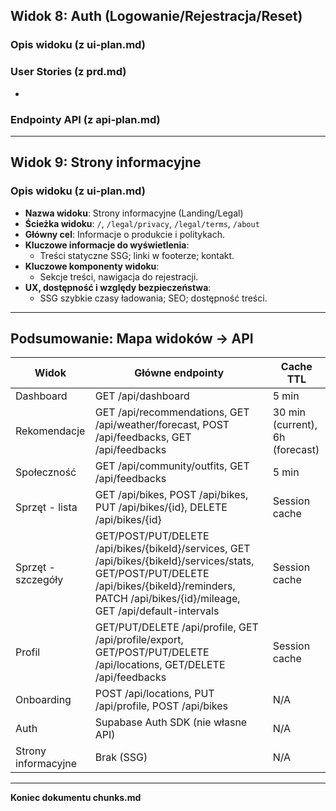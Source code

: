 

## Widok 8: Auth (Logowanie/Rejestracja/Reset)

### Opis widoku (z ui-plan.md)



### User Stories (z prd.md)

*

### Endpointy API (z api-plan.md)

---

## Widok 9: Strony informacyjne

### Opis widoku (z ui-plan.md)

- **Nazwa widoku**: Strony informacyjne (Landing/Legal)
- **Ścieżka widoku**: `/`, `/legal/privacy`, `/legal/terms`, `/about`
- **Główny cel**: Informacje o produkcie i politykach.
- **Kluczowe informacje do wyświetlenia**:
  - Treści statyczne SSG; linki w footerze; kontakt.
- **Kluczowe komponenty widoku**:
  - Sekcje treści, nawigacja do rejestracji.
- **UX, dostępność i względy bezpieczeństwa**:
  - SSG szybkie czasy ładowania; SEO; dostępność treści.


---

## Podsumowanie: Mapa widoków → API

| Widok | Główne endpointy | Cache TTL |
|-------|------------------|-----------|
| Dashboard | GET /api/dashboard | 5 min |
| Rekomendacje | GET /api/recommendations, GET /api/weather/forecast, POST /api/feedbacks, GET /api/feedbacks | 30 min (current), 6h (forecast) |
| Społeczność | GET /api/community/outfits, GET /api/feedbacks | 5 min |
| Sprzęt - lista | GET /api/bikes, POST /api/bikes, PUT /api/bikes/{id}, DELETE /api/bikes/{id} | Session cache |
| Sprzęt - szczegóły | GET/POST/PUT/DELETE /api/bikes/{bikeId}/services, GET /api/bikes/{bikeId}/services/stats, GET/POST/PUT/DELETE /api/bikes/{bikeId}/reminders, PATCH /api/bikes/{id}/mileage, GET /api/default-intervals | Session cache |
| Profil | GET/PUT/DELETE /api/profile, GET /api/profile/export, GET/POST/PUT/DELETE /api/locations, GET/DELETE /api/feedbacks | Session cache |
| Onboarding | POST /api/locations, PUT /api/profile, POST /api/bikes | N/A |
| Auth | Supabase Auth SDK (nie własne API) | N/A |
| Strony informacyjne | Brak (SSG) | N/A |

---

**Koniec dokumentu chunks.md**


